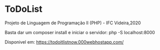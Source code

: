 # ToDoList

Projeto de Linguagem de Programação ll (PHP) - IFC Videira,2020


Basta dar um composer install e iniciar o servidor: php -S localhost:8000


Disponivel em: https://todoitlistnow.000webhostapp.com/
